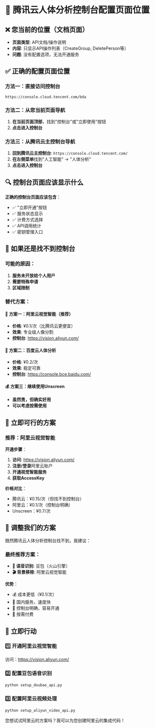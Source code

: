 # 🎯 腾讯云人体分析控制台配置页面位置

## ❌ 您当前的位置（文档页面）
- **页面类型**: API文档/操作说明
- **内容**: 只显示API操作列表（CreateGroup, DeletePerson等）
- **问题**: 没有配置选项，无法开通服务

## ✅ 正确的配置页面位置

### 方法一：直接访问控制台
```
https://console.cloud.tencent.com/bda
```

### 方法二：从您当前页面导航
1. **在当前页面顶部**，找到"控制台"或"立即使用"按钮
2. **点击进入控制台**

### 方法三：从腾讯云主控制台导航
1. **回到腾讯云主控制台**: `https://console.cloud.tencent.com/`
2. **在左侧菜单**找到"人工智能" → "人体分析"
3. **点击进入控制台**

## 🔍 控制台页面应该显示什么

**正确的控制台页面应该包含**：
- ✅ "立即开通"按钮
- ✅ 服务状态显示
- ✅ 计费方式选择
- ✅ API调用统计
- ✅ 密钥管理入口

## 🚀 如果还是找不到控制台

### 可能的原因：
1. **服务未开放给个人用户**
2. **需要特殊申请**
3. **区域限制**

### 替代方案：

#### 🌟 方案一：阿里云视觉智能（推荐）
- **价格**: ¥0.1/次（比腾讯云更便宜）
- **效果**: 专业级人像分割
- **控制台**: https://vision.aliyun.com/

#### 🎨 方案二：百度云人体分析
- **价格**: ¥0.2/次
- **效果**: 稳定可靠
- **控制台**: https://console.bce.baidu.com/

#### 💰 方案三：继续使用Unscreen
- **虽然贵，但确实好用**
- **可以考虑按需使用**

## 🎯 立即可行的方案

### 推荐：阿里云视觉智能

**开通步骤**：
1. **访问**: https://vision.aliyun.com/
2. **注册/登录**阿里云账户
3. **开通视觉智能服务**
4. **获取AccessKey**

**价格对比**：
- 腾讯云：¥0.15/次（但找不到控制台）
- 阿里云：¥0.1/次（控制台明确）
- Unscreen：¥0.7/次

## 🔧 调整我们的方案

既然腾讯云人体分析控制台找不到，我建议：

### 最终推荐方案：
- **🎤 语音识别**: 豆包（火山引擎）
- **🎬 背景移除**: 阿里云视觉智能

**优势**：
- 💰 成本更低（¥0.1/次）
- 🚀 国内服务，速度快
- 🎯 控制台明确，容易开通
- 📱 按需付费

## 🚀 立即行动

### 1️⃣ 开通阿里云视觉智能
访问：https://vision.aliyun.com/

### 2️⃣ 配置豆包语音识别
```bash
python setup_doubao_api.py
```

### 3️⃣ 配置阿里云视频处理
```bash
python setup_aliyun_video_api.py
```

您想试试阿里云的方案吗？我可以为您创建阿里云的集成代码！
